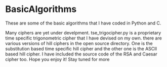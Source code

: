 # BasicAlgorithms

These are some of the basic algorithms that I have coded in Python and C.

Many ciphers are yet under develpment.
tse_trigocipher.py is a proprietary time specific trigonometric cipher that I have devised on my own.
there are various versions of hill ciphers in the open source directory. One is the substitution based time specific hill cipher and the other one is the ASCII based hill cipher.
I have included the source code of the RSA and Caesar cipher too. 
Hope you enjoy it! 
Stay tuned for more
